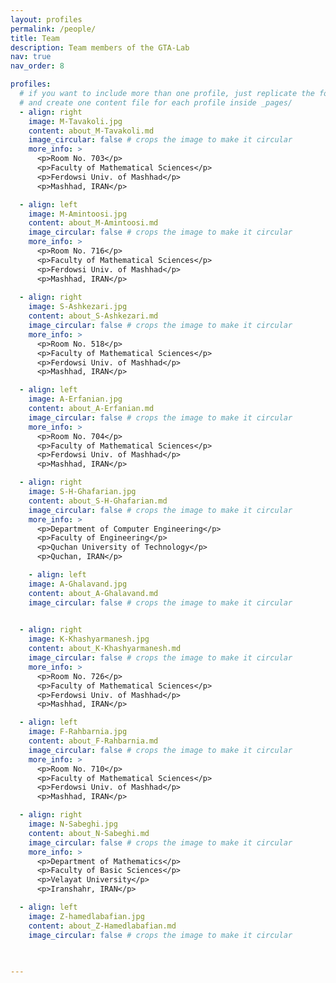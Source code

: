 ```yaml
---
layout: profiles
permalink: /people/
title: Team
description: Team members of the GTA-Lab
nav: true
nav_order: 8

profiles:
  # if you want to include more than one profile, just replicate the following block
  # and create one content file for each profile inside _pages/
  - align: right
    image: M-Tavakoli.jpg
    content: about_M-Tavakoli.md
    image_circular: false # crops the image to make it circular
    more_info: >
      <p>Room No. 703</p>
      <p>Faculty of Mathematical Sciences</p>
      <p>Ferdowsi Univ. of Mashhad</p>
      <p>Mashhad, IRAN</p>

  - align: left
    image: M-Amintoosi.jpg
    content: about_M-Amintoosi.md
    image_circular: false # crops the image to make it circular
    more_info: >
      <p>Room No. 716</p>
      <p>Faculty of Mathematical Sciences</p>
      <p>Ferdowsi Univ. of Mashhad</p>
      <p>Mashhad, IRAN</p>
      
  - align: right
    image: S-Ashkezari.jpg
    content: about_S-Ashkezari.md
    image_circular: false # crops the image to make it circular
    more_info: >
      <p>Room No. 518</p>
      <p>Faculty of Mathematical Sciences</p>
      <p>Ferdowsi Univ. of Mashhad</p>
      <p>Mashhad, IRAN</p>

  - align: left
    image: A-Erfanian.jpg
    content: about_A-Erfanian.md
    image_circular: false # crops the image to make it circular
    more_info: >
      <p>Room No. 704</p>
      <p>Faculty of Mathematical Sciences</p>
      <p>Ferdowsi Univ. of Mashhad</p>
      <p>Mashhad, IRAN</p>

  - align: right
    image: S-H-Ghafarian.jpg
    content: about_S-H-Ghafarian.md
    image_circular: false # crops the image to make it circular
    more_info: >
      <p>Department of Computer Engineering</p>
      <p>Faculty of Engineering</p>
      <p>Quchan University of Technology</p>
      <p>Quchan, IRAN</p>

    - align: left
    image: A-Ghalavand.jpg
    content: about_A-Ghalavand.md
    image_circular: false # crops the image to make it circular

      
  - align: right
    image: K-Khashyarmanesh.jpg
    content: about_K-Khashyarmanesh.md
    image_circular: false # crops the image to make it circular
    more_info: >
      <p>Room No. 726</p>
      <p>Faculty of Mathematical Sciences</p>
      <p>Ferdowsi Univ. of Mashhad</p>
      <p>Mashhad, IRAN</p>

  - align: left
    image: F-Rahbarnia.jpg
    content: about_F-Rahbarnia.md
    image_circular: false # crops the image to make it circular
    more_info: >
      <p>Room No. 710</p>
      <p>Faculty of Mathematical Sciences</p>
      <p>Ferdowsi Univ. of Mashhad</p>
      <p>Mashhad, IRAN</p>

  - align: right
    image: N-Sabeghi.jpg
    content: about_N-Sabeghi.md
    image_circular: false # crops the image to make it circular
    more_info: >
      <p>Department of Mathematics</p>
      <p>Faculty of Basic Sciences</p>
      <p>Velayat University</p>
      <p>Iranshahr, IRAN</p>  

  - align: left
    image: Z-hamedlabafian.jpg
    content: about_Z-Hamedlabafian.md
    image_circular: false # crops the image to make it circular
    

    
---
```


